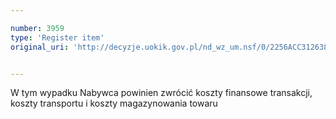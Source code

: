 ```yaml
---

number: 3959
type: 'Register item'
original_uri: 'http://decyzje.uokik.gov.pl/nd_wz_um.nsf/0/2256ACC312638CA4C1257AB1004153CE?OpenDocument'


---
```


W tym wypadku Nabywca powinien zwrócić koszty finansowe transakcji, koszty transportu i koszty magazynowania towaru
